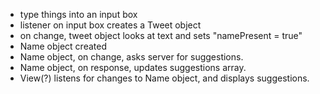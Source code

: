 
- type things into an input box
- listener on input box creates a Tweet object
- on change, tweet object looks at text and sets "namePresent = true"
- Name object created
- Name object, on change, asks server for suggestions.
- Name object, on response, updates suggestions array.
- View(?) listens for changes to Name object, and displays suggestions.


